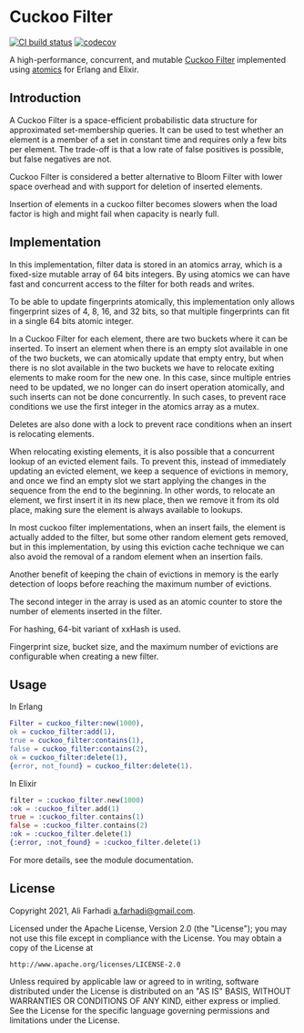 # Cuckoo Filter

[![CI build status](https://github.com/farhadi/cuckoo_filter/workflows/CI/badge.svg)](https://github.com/farhadi/cuckoo_filter/actions?query=workflow%3ACI)
[![codecov](https://codecov.io/gh/farhadi/cuckoo_filter/branch/main/graph/badge.svg)](https://codecov.io/gh/farhadi/cuckoo_filter)

A high-performance, concurrent, and mutable [Cuckoo Filter](https://www.cs.cmu.edu/~dga/papers/cuckoo-conext2014.pdf)
implemented using [atomics](https://erlang.org/doc/man/atomics.html) for Erlang and Elixir.

## Introduction

A Cuckoo Filter is a space-efficient probabilistic data structure for approximated
set-membership queries. It can be used to test whether an element is a member of a set in
constant time and requires only a few bits per element. The trade-off is that a low rate
of false positives is possible, but false negatives are not.

Cuckoo Filter is considered a better alternative to Bloom Filter with lower space
overhead and with support for deletion of inserted elements.

Insertion of elements in a cuckoo filter becomes slowers when the load factor is high and
might fail when capacity is nearly full.

## Implementation

In this implementation, filter data is stored in an atomics array, which is a fixed-size
mutable array of 64 bits integers. By using atomics we can have fast and concurrent
access to the filter for both reads and writes.

To be able to update fingerprints atomically, this implementation only allows fingerprint
sizes of 4, 8, 16, and 32 bits, so that multiple fingerprints can fit in a single 64 bits
atomic integer.

In a Cuckoo Filter for each element, there are two buckets where it can be inserted. To
insert an element when there is an empty slot available in one of the two buckets, we
can atomically update that empty entry, but when there is no slot available in the two
buckets we have to relocate exiting elements to make room for the new one. In this case,
since multiple entries need to be updated, we no longer can do insert operation
atomically, and such inserts can not be done concurrently. In such cases, to prevent
race conditions we use the first integer in the atomics array as a mutex.

Deletes are also done with a lock to prevent race conditions when an insert is relocating
elements.

When relocating existing elements, it is also possible that a concurrent lookup of an
evicted element fails. To prevent this, instead of immediately updating an evicted
element, we keep a sequence of evictions in memory, and once we find an empty slot we
start applying the changes in the sequence from the end to the beginning. In other words,
to relocate an element, we first insert it in its new place, then we remove it from its
old place, making sure the element is always available to lookups.

In most cuckoo filter implementations, when an insert fails, the element is actually
added to the filter, but some other random element gets removed, but in this
implementation, by using this eviction cache technique we can also avoid the removal
of a random element when an insertion fails.

Another benefit of keeping the chain of evictions in memory is the early detection of
loops before reaching the maximum number of evictions.

The second integer in the array is used as an atomic counter to store the number of
elements inserted in the filter. 

For hashing, 64-bit variant of xxHash is used.

Fingerprint size, bucket size, and the maximum number of evictions are configurable when
creating a new filter.

## Usage

In Erlang

```erlang
Filter = cuckoo_filter:new(1000),
ok = cuckoo_filter:add(1),
true = cuckoo_filter:contains(1),
false = cuckoo_filter:contains(2),
ok = cuckoo_filter:delete(1),
{error, not_found} = cuckoo_filter:delete(1).
```

In Elixir

```elixir
filter = :cuckoo_filter.new(1000)
:ok = :cuckoo_filter.add(1)
true = :cuckoo_filter.contains(1)
false = :cuckoo_filter.contains(2)
:ok = :cuckoo_filter.delete(1)
{:error, :not_found} = :cuckoo_filter.delete(1)
```

For more details, see the module documentation.

## License

Copyright 2021, Ali Farhadi <a.farhadi@gmail.com>.

Licensed under the Apache License, Version 2.0 (the "License");
you may not use this file except in compliance with the License.
You may obtain a copy of the License at

    http://www.apache.org/licenses/LICENSE-2.0

Unless required by applicable law or agreed to in writing, software
distributed under the License is distributed on an "AS IS" BASIS,
WITHOUT WARRANTIES OR CONDITIONS OF ANY KIND, either express or implied.
See the License for the specific language governing permissions and
limitations under the License.